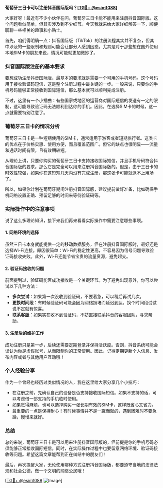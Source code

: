 **葡萄牙三日卡可以注册抖音国际版吗？[[TG💪+ @esim1088](https://t.me/s/esim1088)]**

大家好呀！最近有不少小伙伴在问，葡萄牙三日卡能不能用来注册抖音国际版。这个问题看似简单，但其实涉及到不少细节。今天我就来给大家详细解答一下，顺便聊聊一些相关的趣事和小贴士。

首先，咱们得明确一点：抖音国际版（TikTok）的注册流程其实并不复杂，但其中涉及的一些限制和规则可能会让部分人感到困惑。尤其是对于那些想在国外使用本地SIM卡的朋友来说，情况可能就更加微妙了。

### 抖音国际版注册的基本要求

要想成功注册抖音国际版，最基本的要求就是需要一个可用的手机号码。这个号码用于接收验证码短信，这是整个注册过程中最关键的一步。一般来说，只要你的手机号码能够正常接收到国际短信，那么基本就可以顺利完成注册。

不过，这里有一个小插曲：有些国家或地区的运营商对国际短信的发送有一定的限制，这可能导致验证码无法顺利到达你的手机。因此，在选择SIM卡的时候，这一点就需要特别注意了。

### 葡萄牙三日卡的情况分析

葡萄牙三日卡是一种短期使用的SIM卡，通常适用于游客或者短期旅行者。这类卡的优点在于价格实惠、使用方便，而且覆盖范围广。但它的缺点也很明显——流量和通话时间有限，且有效期较短。

从理论上讲，只要你购买的葡萄牙三日卡支持接收国际短信，并且手机号码符合抖音国际版的要求，那么它是完全可以用来注册抖音国际版的。但是，由于三日卡的时效性较强，如果你在这短短几天内没有完成注册，那这张卡可能就派不上用场了。

所以，如果你计划在葡萄牙期间注册抖音国际版，建议提前做好准备，比如确保手机网络设置正确、预留足够的时间来等待验证码等。

### 实际操作中的注意事项

说了这么多理论知识，接下来我们再来看看实际操作中需要注意哪些事项。

#### 1. 网络环境的选择

虽然三日卡本身就能提供一定的移动数据服务，但在注册抖音国际版时，最好还是选择Wi-Fi连接。原因很简单：Wi-Fi的稳定性更高，不容易因为信号问题导致验证码接收失败。此外，Wi-Fi还能节省宝贵的流量资源，避免超支。

#### 2. 验证码接收的问题

前面提到过，验证码能否成功接收是一个关键环节。为了避免出现意外，你可以尝试以下几种方法：

- **多次尝试**：如果第一次没收到验证码，不要着急，可以稍后再试几次。
- **更换时间段**：有时候验证码可能会因为网络拥堵而延迟到达，换个时间段试试说不定就有惊喜。
- **联系客服**：如果实在收不到验证码，不妨直接联系抖音的客服团队，寻求帮助。

#### 3. 注册后的维护工作

成功注册只是第一步，后续还需要定期登录并保持活跃度。否则，抖音系统可能会误认为你是虚假账号，从而限制你的正常使用。因此，记得定期更新个人信息、发布内容或者与其他用户互动哦！

### 个人经验分享

作为一个曾经也经历过类似情况的人，我在这里给大家分享几个小技巧：

- 在注册之前，先确认自己的设备是否支持接收国际短信。如果不支持的话，可以考虑借一部支持的手机临时使用。
- 如果觉得麻烦，也可以选择购买一张长期有效的SIM卡，这样既省心又省力。
- 最重要的一点是保持耐心！有时候事情并不是一蹴而就的，遇到困难时不要急躁，慢慢来就好。

### 总结

总的来说，葡萄牙三日卡是可以用来注册抖音国际版的，但前提是你的手机号码必须能够正常接收国际短信。同时，在实际操作过程中也要留意网络环境、验证码接收等问题。希望这篇文章能帮到正在纠结中的朋友们！

最后，再次提醒大家，无论使用哪种方式注册抖音国际版，都要遵守当地的法律法规和社会公德，做一个文明的网络公民哦！

[[TG💪+ @esim1088](https://t.me/s/esim1088) ![Image](https://i.postimg.cc/4NQfJmqS/Snipaste-2025-05-13-00-14-12.png)]